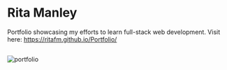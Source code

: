 # Rita Manley
Portfolio showcasing my efforts to learn full-stack web development.
Visit here: https://ritafm.github.io/Portfolio/

##
![portfolio](https://user-images.githubusercontent.com/48167135/69920091-a9efa380-1438-11ea-8a8d-2374846cb6c2.jpg)
